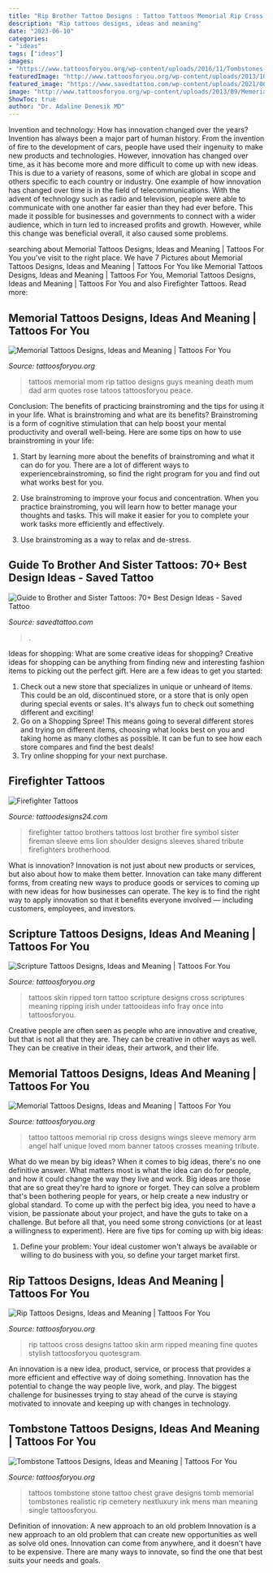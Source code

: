 ```yaml
---
title: "Rip Brother Tattoo Designs : Tattoo Tattoos Memorial Rip Cross Designs Wings Sleeve Memory Arm Angel Half Unique Loved Mom Banner Tatoos Crosses Meaning Tribute"
description: "Rip tattoos designs, ideas and meaning"
date: "2023-06-10"
categories:
- "ideas"
tags: ["ideas"]
images:
- "https://www.tattoosforyou.org/wp-content/uploads/2016/11/Tombstones-Tattoos.jpg"
featuredImage: "http://www.tattoosforyou.org/wp-content/uploads/2013/10/Ripped-Skin-Tattoo-Designs.jpg"
featured_image: "https://www.savedtattoo.com/wp-content/uploads/2021/06/Cartoon-Tattoos-2.jpg"
image: "http://www.tattoosforyou.org/wp-content/uploads/2013/09/Memorial-Tattoos-For-Mom-768x1024.jpg"
ShowToc: true
author: "Dr. Adaline Denesik MD"
---
```



Invention and technology: How has innovation changed over the years?
Invention has always been a major part of human history. From the invention of fire to the development of cars, people have used their ingenuity to make new products and technologies. However, innovation has changed over time, as it has become more and more difficult to come up with new ideas. This is due to a variety of reasons, some of which are global in scope and others specific to each country or industry.
One example of how innovation has changed over time is in the field of telecommunications. With the advent of technology such as radio and television, people were able to communicate with one another far easier than they had ever before. This made it possible for businesses and governments to connect with a wider audience, which in turn led to increased profits and growth. However, while this change was beneficial overall, it also caused some problems.

	

		
searching about Memorial Tattoos Designs, Ideas and Meaning | Tattoos For You you've visit to the right place. We have 7 Pictures about Memorial Tattoos Designs, Ideas and Meaning | Tattoos For You like Memorial Tattoos Designs, Ideas and Meaning | Tattoos For You, Memorial Tattoos Designs, Ideas and Meaning | Tattoos For You and also Firefighter Tattoos. Read more:
		
    
## Memorial Tattoos Designs, Ideas And Meaning | Tattoos For You

<img loading=lazy src="http://www.tattoosforyou.org/wp-content/uploads/2013/09/Memorial-Tattoos-For-Mom-768x1024.jpg" onerror="this.onerror=null;this.src='https://tse1.mm.bing.net/th?id=OIP.SxllKYiVkolL0vSBN1XklgHaJ4&amp;pid=15.1';" alt="Memorial Tattoos Designs, Ideas and Meaning | Tattoos For You">

_Source: tattoosforyou.org_

>tattoos memorial mom rip tattoo designs guys meaning death mum dad arm quotes rose tatoos tattoosforyou peace. 

	

Conclusion: The benefits of practicing brainstroming and the tips for using it in your life.
What is brainstroming and what are its benefits? Brainstroming is a form of cognitive stimulation that can help boost your mental productivity and overall well-being. Here are some tips on how to use brainstroming in your life: 
1. Start by learning more about the benefits of brainstroming and what it can do for you. There are a lot of different ways to experiencebrainstroming, so find the right program for you and find out what works best for you. 

2. Use brainstroming to improve your focus and concentration. When you practice brainstroming, you will learn how to better manage your thoughts and tasks. This will make it easier for you to complete your work tasks more efficiently and effectively. 

3. Use brainstroming as a way to relax and de-stress.

    
## Guide To Brother And Sister Tattoos: 70+ Best Design Ideas - Saved Tattoo

<img loading=lazy src="https://www.savedtattoo.com/wp-content/uploads/2021/06/Cartoon-Tattoos-2.jpg" onerror="this.onerror=null;this.src='https://tse1.mm.bing.net/th?id=OIP.gy5718IoLbEFnCjqYalLnQHaHa&amp;pid=15.1';" alt="Guide to Brother and Sister Tattoos: 70+ Best Design Ideas - Saved Tattoo">

_Source: savedtattoo.com_

>. 

	

Ideas for shopping: What are some creative ideas for shopping?
Creative ideas for shopping can be anything from finding new and interesting fashion items to picking out the perfect gift. Here are a few ideas to get you started: 
1. Check out a new store that specializes in unique or unheard of items. This could be an old, discontinued store, or a store that is only open during special events or sales. It's always fun to check out something different and exciting! 
2. Go on a Shopping Spree! This means going to several different stores and trying on different items, choosing what looks best on you and taking home as many clothes as possible. It can be fun to see how each store compares and find the best deals! 
3. Try online shopping for your next purchase.

    
## Firefighter Tattoos

<img loading=lazy src="http://www.tattoodesigns24.com/wp-content/uploads/2015/01/Brothers-Lost-Firefighter-Tattoo.jpg" onerror="this.onerror=null;this.src='https://tse3.mm.bing.net/th?id=OIP.WDqBJqZYgcJqyaxDq1YmQQHaLG&amp;pid=15.1';" alt="Firefighter Tattoos">

_Source: tattoodesigns24.com_

>firefighter tattoo brothers tattoos lost brother fire symbol sister fireman sleeve ems lion shoulder designs sleeves shared tribute firefighters brotherhood. 

	

What is innovation?
Innovation is not just about new products or services, but also about how to make them better. Innovation can take many different forms, from creating new ways to produce goods or services to coming up with new ideas for how businesses can operate. The key is to find the right way to apply innovation so that it benefits everyone involved ― including customers, employees, and investors.

    
## Scripture Tattoos Designs, Ideas And Meaning | Tattoos For You

<img loading=lazy src="http://www.tattoosforyou.org/wp-content/uploads/2013/10/Scriptures-Tattoos.jpg" onerror="this.onerror=null;this.src='https://tse4.mm.bing.net/th?id=OIP.HOwpYwFYwqQYpGVzO18UvQHaJ4&amp;pid=15.1';" alt="Scripture Tattoos Designs, Ideas and Meaning | Tattoos For You">

_Source: tattoosforyou.org_

>tattoos skin ripped torn tattoo scripture designs cross scriptures meaning ripping irish under tattooideas info fray once into tattoosforyou. 

	

Creative people are often seen as people who are innovative and creative, but that is not all that they are. They can be creative in other ways as well. They can be creative in their ideas, their artwork, and their life.

    
## Memorial Tattoos Designs, Ideas And Meaning | Tattoos For You

<img loading=lazy src="http://www.tattoosforyou.org/wp-content/uploads/2013/09/Memorial-Cross-Tattoos.jpg" onerror="this.onerror=null;this.src='https://tse1.mm.bing.net/th?id=OIP.EXIfJYwPd8cbFqD4qvlyTwHaL6&amp;pid=15.1';" alt="Memorial Tattoos Designs, Ideas and Meaning | Tattoos For You">

_Source: tattoosforyou.org_

>tattoo tattoos memorial rip cross designs wings sleeve memory arm angel half unique loved mom banner tatoos crosses meaning tribute. 

	

What do we mean by big ideas?
When it comes to big ideas, there's no one definitive answer. What matters most is what the idea can do for people, and how it could change the way they live and work. 
Big ideas are those that are so great they're hard to ignore or forget. They can solve a problem that's been bothering people for years, or help create a new industry or global standard. 
To come up with the perfect big idea, you need to have a vision, be passionate about your project, and have the guts to take on a challenge. But before all that, you need some strong convictions (or at least a willingness to experiment). 
Here are five tips for coming up with big ideas: 
1) Define your problem: Your ideal customer won't always be available or willing to do business with you, so define your target market first.

    
## Rip Tattoos Designs, Ideas And Meaning | Tattoos For You

<img loading=lazy src="http://www.tattoosforyou.org/wp-content/uploads/2013/10/Ripped-Skin-Tattoo-Designs.jpg" onerror="this.onerror=null;this.src='https://tse4.mm.bing.net/th?id=OIP.VDBzh-pEYPv4mXw1Ip1qNgHaLH&amp;pid=15.1';" alt="Rip Tattoos Designs, Ideas and Meaning | Tattoos For You">

_Source: tattoosforyou.org_

>rip tattoos cross designs tattoo skin arm ripped meaning fine quotes stylish tattoosforyou quotesgram. 

	

An innovation is a new idea, product, service, or process that provides a more efficient and effective way of doing something. Innovation has the potential to change the way people live, work, and play. The biggest challenge for businesses trying to stay ahead of the curve is staying motivated to innovate and keeping up with changes in technology.

    
## Tombstone Tattoos Designs, Ideas And Meaning | Tattoos For You

<img loading=lazy src="https://www.tattoosforyou.org/wp-content/uploads/2016/11/Tombstones-Tattoos.jpg" onerror="this.onerror=null;this.src='https://tse1.mm.bing.net/th?id=OIP.ZR5eHCNZ5tkmwez9zuzbjQHaJ4&amp;pid=15.1';" alt="Tombstone Tattoos Designs, Ideas and Meaning | Tattoos For You">

_Source: tattoosforyou.org_

>tattoos tombstone stone tattoo chest grave designs tomb memorial tombstones realistic rip cemetery nextluxury ink mens man meaning single tattoosforyou. 

	

Definition of innovation: A new approach to an old problem
Innovation is a new approach to an old problem that can create new opportunities as well as solve old ones. Innovation can come from anywhere, and it doesn't have to be expensive. There are many ways to innovate, so find the one that best suits your needs and goals.

